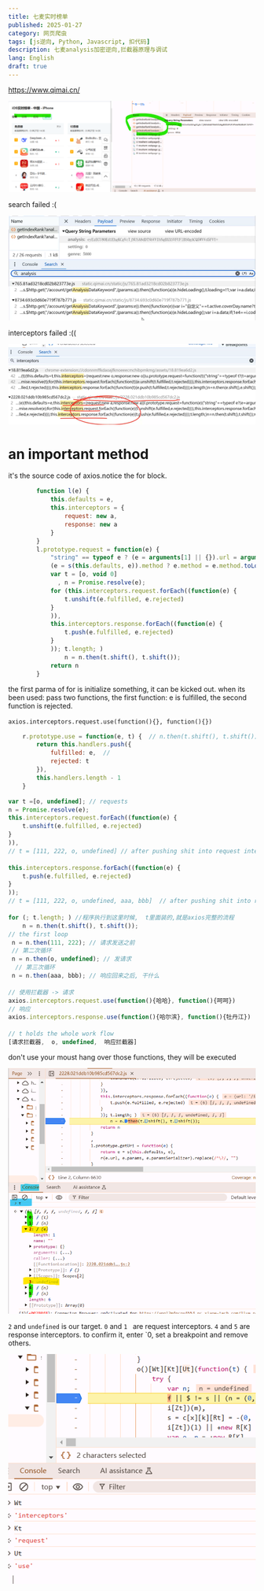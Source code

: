 ```yaml
---
title: 七麦实时榜单
published: 2025-01-27
category: 网页爬虫
tags: [js逆向, Python, Javascript, 扣代码]
description: 七麦analysis加密逆向,拦截器原理与调试
lang: English
draft: true
---
```


https://www.qimai.cn/

![image-20250127141056456](qimai七麦.assets/image-20250127141056456.png)

search failed :(

![image-20250127141128938](qimai七麦.assets/image-20250127141128938.png)

interceptors failed :((

![image-20250127162439064](qimai七麦.assets/image-20250127162439064.png)

# an important method

it's the source code of axios.notice the for block. 

```javascript
        function l(e) {
            this.defaults = e,
            this.interceptors = {
                request: new a,
                response: new a
            }
        }
        l.prototype.request = function(e) {
            "string" == typeof e ? (e = arguments[1] || {}).url = arguments[0] : e = e || {},
            (e = s(this.defaults, e)).method ? e.method = e.method.toLowerCase() : this.defaults.method ? e.method = this.defaults.method.toLowerCase() : e.method = "get";
            var t = [o, void 0]
              , n = Promise.resolve(e);
            for (this.interceptors.request.forEach((function(e) {
                t.unshift(e.fulfilled, e.rejected)
            }
            )),
            this.interceptors.response.forEach((function(e) {
                t.push(e.fulfilled, e.rejected)
            }
            )); t.length; )
                n = n.then(t.shift(), t.shift());
            return n
        }
```

the first parma of for is initialize something, it can be kicked out. when its been used: pass two functions, the first function: e is fulfilled, the second function is rejected.

`axios.interceptors.request.use(function(){}, function(){})`

```javascript
    r.prototype.use = function(e, t) {  // n.then(t.shift(), t.shift());
        return this.handlers.push({
            fulfilled: e,  // 
            rejected: t
        }),
        this.handlers.length - 1
    }
```

```javascript
var t =[o, undefined]; // requests
n = Promise.resolve(e);
this.interceptors.request.forEach((function(e) {
    t.unshift(e.fulfilled, e.rejected)
}
)),
// t = [111, 222, o, undefined] // after pushing shit into request interceptors
    
this.interceptors.response.forEach((function(e) {
    t.push(e.fulfilled, e.rejected)
}
));
// t = [111, 222, o, undefined, aaa, bbb]  // after pushing shit into response interceptors

for (; t.length; ) //程序执行到这里时候,  t里面装的,就是axios完整的流程
    n = n.then(t.shift(), t.shift());
// the first loop 
 n = n.then(111, 222); // 请求发送之前
 // 第二次循环
 n = n.then(o, undefined); // 发请求
  // 第三次循环
 n = n.then(aaa, bbb); // 响应回来之后, 干什么

// 使用拦截器 -> 请求
axios.interceptors.request.use(function(){哈哈}, function(){呵呵})
// 响应
axios.interceptors.response.use(function(){哈尔滨}, function(){牡丹江})

// t holds the whole work flow
[请求拦截器,  o, undefined,  响应拦截器]
```

don't use your moust hang over those functions, they will be executed

![image-20250127230725476](qimai七麦.assets/image-20250127230725476.png)

`2` and `undefined` is our target. `0` and `1 ` are request interceptors. `4` and `5` are response interceptors. to confirm it, enter `0, set a breakpoint and remove others.

![image-20250127231038844](qimai七麦.assets/image-20250127231038844.png)